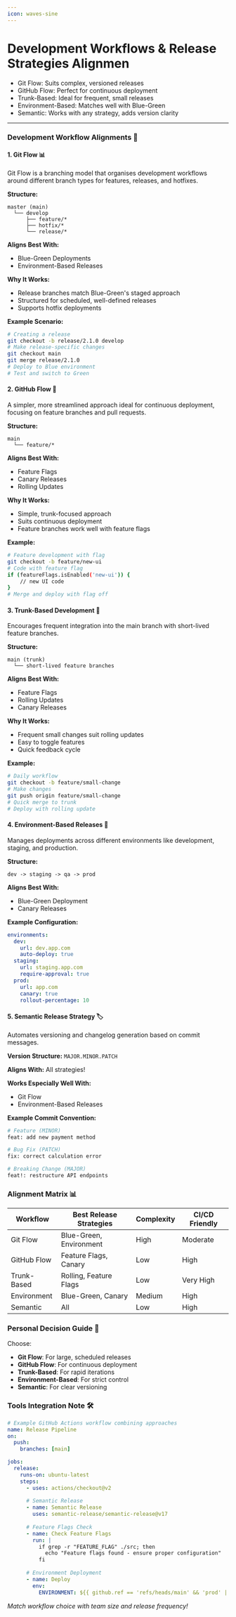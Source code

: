```yaml
---
icon: waves-sine
---
```


# Development Workflows & Release Strategies Alignmen



* Git Flow: Suits complex, versioned releases
* GitHub Flow: Perfect for continuous deployment
* Trunk-Based: Ideal for frequent, small releases
* Environment-Based: Matches well with Blue-Green
* Semantic: Works with any strategy, adds version clarity

***

### Development Workflow Alignments 🔄

#### 1. Git Flow 📊

Git Flow is a branching model that organises development workflows around different branch types for features, releases, and hotfixes.

**Structure:**

```plaintext
master (main)
  └── develop
      ├── feature/*
      ├── hotfix/*
      └── release/*
```

**Aligns Best With:**

* Blue-Green Deployments
* Environment-Based Releases

**Why It Works:**

* Release branches match Blue-Green's staged approach
* Structured for scheduled, well-defined releases
* Supports hotfix deployments

**Example Scenario:**

```bash
# Creating a release
git checkout -b release/2.1.0 develop
# Make release-specific changes
git checkout main
git merge release/2.1.0
# Deploy to Blue environment
# Test and switch to Green
```

#### 2. GitHub Flow 🔄

A simpler, more streamlined approach ideal for continuous deployment, focusing on feature branches and pull requests.

**Structure:**

```plaintext
main
  └── feature/*
```

**Aligns Best With:**

* Feature Flags
* Canary Releases
* Rolling Updates

**Why It Works:**

* Simple, trunk-focused approach
* Suits continuous deployment
* Feature branches work well with feature flags

**Example:**

```bash
# Feature development with flag
git checkout -b feature/new-ui
# Code with feature flag
if (featureFlags.isEnabled('new-ui')) {
    // new UI code
}
# Merge and deploy with flag off
```

#### 3. Trunk-Based Development 🌳

Encourages frequent integration into the main branch with short-lived feature branches.

**Structure:**

```plaintext
main (trunk)
  └── short-lived feature branches
```

**Aligns Best With:**

* Feature Flags
* Rolling Updates
* Canary Releases

**Why It Works:**

* Frequent small changes suit rolling updates
* Easy to toggle features
* Quick feedback cycle

**Example:**

```bash
# Daily workflow
git checkout -b feature/small-change
# Make changes
git push origin feature/small-change
# Quick merge to trunk
# Deploy with rolling update
```

#### 4. Environment-Based Releases 🎯

Manages deployments across different environments like development, staging, and production.

**Structure:**

```plaintext
dev -> staging -> qa -> prod
```

**Aligns Best With:**

* Blue-Green Deployment
* Canary Releases

**Example Configuration:**

```yaml
environments:
  dev:
    url: dev.app.com
    auto-deploy: true
  staging:
    url: staging.app.com
    require-approval: true
  prod:
    url: app.com
    canary: true
    rollout-percentage: 10
```

#### 5. Semantic Release Strategy 🏷️

Automates versioning and changelog generation based on commit messages.

**Version Structure:** `MAJOR.MINOR.PATCH`

**Aligns With:** All strategies!

**Works Especially Well With:**

* Git Flow
* Environment-Based Releases

**Example Commit Convention:**

```bash
# Feature (MINOR)
feat: add new payment method

# Bug Fix (PATCH)
fix: correct calculation error

# Breaking Change (MAJOR)
feat!: restructure API endpoints
```

### Alignment Matrix 📊

| Workflow    | Best Release Strategies | Complexity | CI/CD Friendly |
| ----------- | ----------------------- | ---------- | -------------- |
| Git Flow    | Blue-Green, Environment | High       | Moderate       |
| GitHub Flow | Feature Flags, Canary   | Low        | High           |
| Trunk-Based | Rolling, Feature Flags  | Low        | Very High      |
| Environment | Blue-Green, Canary      | Medium     | High           |
| Semantic    | All                     | Low        | High           |

### Personal Decision Guide 🤔

Choose:

* **Git Flow**: For large, scheduled releases
* **GitHub Flow**: For continuous deployment
* **Trunk-Based**: For rapid iterations
* **Environment-Based**: For strict control
* **Semantic**: For clear versioning

### Tools Integration Note 🛠️

```yaml
# Example GitHub Actions workflow combining approaches
name: Release Pipeline
on:
  push:
    branches: [main]

jobs:
  release:
    runs-on: ubuntu-latest
    steps:
      - uses: actions/checkout@v2
      
      # Semantic Release
      - name: Semantic Release
        uses: semantic-release/semantic-release@v17
        
      # Feature Flags Check
      - name: Check Feature Flags
        run: |
          if grep -r "FEATURE_FLAG" ./src; then
            echo "Feature flags found - ensure proper configuration"
          fi
        
      # Environment Deployment
      - name: Deploy
        env:
          ENVIRONMENT: ${{ github.ref == 'refs/heads/main' && 'prod' || 'staging' }}
```

_Match workflow choice with team size and release frequency!_
